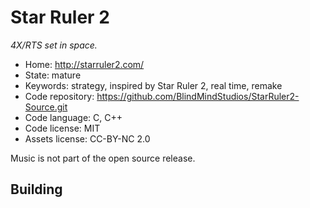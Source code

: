 # Star Ruler 2

_4X/RTS set in space._

- Home: http://starruler2.com/
- State: mature
- Keywords: strategy, inspired by Star Ruler 2, real time, remake
- Code repository: https://github.com/BlindMindStudios/StarRuler2-Source.git
- Code language: C, C++
- Code license: MIT
- Assets license: CC-BY-NC 2.0

Music is not part of the open source release.

## Building


